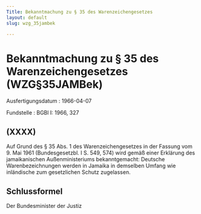 ```yaml
---
Title: Bekanntmachung zu § 35 des Warenzeichengesetzes
layout: default
slug: wzg_35jambek

---
```


# Bekanntmachung zu § 35 des Warenzeichengesetzes (WZG§35JAMBek)

Ausfertigungsdatum
:   1966-04-07

Fundstelle
:   BGBl I: 1966, 327



## (XXXX)

Auf Grund des § 35 Abs. 1 des Warenzeichengesetzes in der Fassung vom
9\. Mai 1961 (Bundesgesetzbl. I S. 549, 574) wird gemäß einer Erklärung
des jamaikanischen Außenministeriums bekanntgemacht:
Deutsche Warenbezeichnungen werden in Jamaika in demselben Umfang wie
inländische zum gesetzlichen Schutz zugelassen.


## Schlussformel

Der Bundesminister der Justiz

